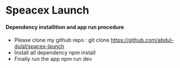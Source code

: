 # Speacex Launch

#### Dependency installition and  app run procedure 

- Please clone my github repo : git clone https://github.com/abdul-dulal/spacex-launch
- Install all dependency npm install
- Finally run the app  npm run dev



